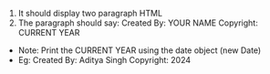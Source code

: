 1. It should display two paragraph HTML
2. The paragraph should say: Created By: YOUR NAME Copyright: CURRENT YEAR
- Note: Print the CURRENT YEAR using the date object (new Date)
- Eg: Created By: Aditya Singh Copyright: 2024